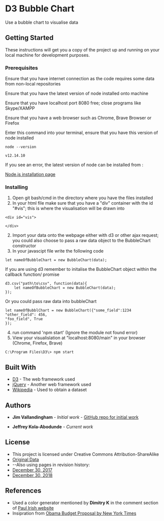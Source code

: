 # D3 Bubble Chart

Use a bubble chart to visualise data

## Getting Started

These instructions will get you a copy of the project up and running on your local machine for development purposes.

### Prerequisites

Ensure that you have internet connection as the code requires some data from non-local repositories

Ensure that you have the latest version of node installed onto machine

Ensure that you have localhost port 8080 free; close programs like Skype/XAMPP

Ensure that you have a web browser such as Chrome, Brave Browser or Firefox

Enter this command into your terminal, ensure that you have this version of node installed
```
node --version

v12.14.10
```

If you see an error, the latest version of node can be installed from :

[Node.js installation page](https://nodejs.org/en/download/)

### Installing

1. Open git bash/cmd in the directory where you have the files installed
2. In your html file make sure that you have a "div" container with the id "#vis"; this is where the visualisation will be drawn into
```
<div id="vis">
	
</div>
```
2. Import your data onto the webpage either with d3 or other ajax request; you could also choose to pass a raw data object to the BubbleChart constructor
3. In your javascipt file write the following code
```
let nameOfBubbleChart = new BubbleChart(data);
```
If you are using d3 remember to initalise the BubbleChart object within the callback function/ promise
```
d3.csv("path\to\csv", function(data){
	let nameOfBubbleChart = new BubbleChart(data);
});
```
Or you could pass raw data into bubbleChart
```
let nameOfBubblChart = new BubbleChart({"some_field":1234
"other_field": 456,
"foo_field", True	
});
```
4. run command 'npm start' (Ignore the module not found error)
5. View your visualislation at "localhost:8080/main" in your browser (Chrome, Firefox, Brave)

```
C:\Program Files\D3\> npm start
```

## Built With

* [D3](https://github.com/d3/d3/wiki) - The web framework used
* [jQuery](https://api.jquery.com/) - Another web framework used
* [Wikipedia](https://www.wikipedia.org/) - Used to obtain a dataset


## Authors

* **Jim Vallandingham** - *Initial work* - [GitHub repo for initial work](https://github.com/vlandham/bubble_chart)

* **Jeffrey Kola-Abodunde** - *Current work*

## License

* This project is licensed under Creative Commons Attribution-ShareAlike 
* [Original Data](https://en.wikipedia.org/wiki/List_of_most-streamed_songs_on_Spotify) 
* --Also using pages in revision history:
* [December 30, 2017](https://en.wikipedia.org/w/index.php?title=List_of_most-streamed_songs_on_Spotify&oldid=817803296)
* [December 30, 2018](https://en.wikipedia.org/w/index.php?title=List_of_most-streamed_songs_on_Spotify&oldid=876064632)

## References

* Used a color generator mentioned by **Dimitry K** in the comment section of  [Paul Irish website](https://www.paulirish.com/2009/random-hex-color-code-snippets/)
* Insipration from [Obama Budget Proposal by New York Times](https://archive.nytimes.com/www.nytimes.com/interactive/2012/02/13/us/politics/2013-budget-proposal-graphic.html)


